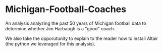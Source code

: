 # Michigan-Football-Coaches
An analysis analyzing the past 50 years of Michigan football data to determine whether Jim Harbaugh is a "good" coach. 

We also take the opporutunity to explain to the reader how to install Altair (the python we leveraged for this analysis). 

